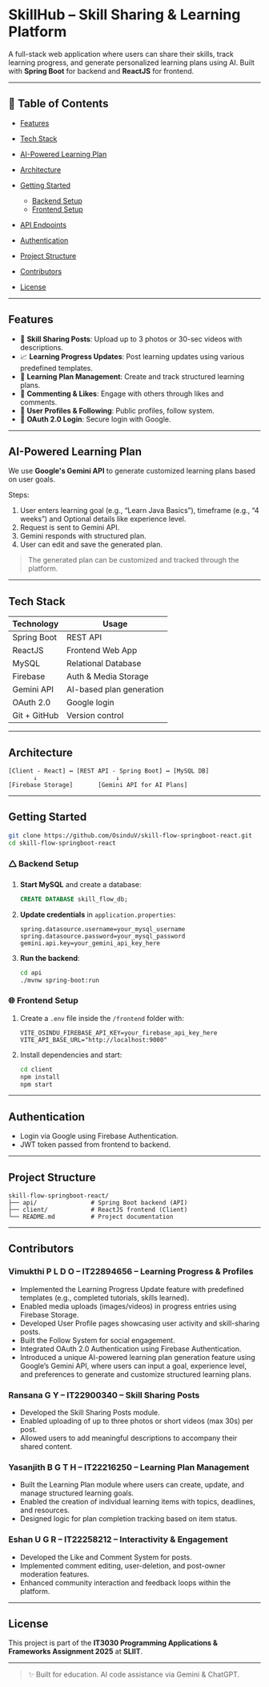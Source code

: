 # SkillHub – Skill Sharing & Learning Platform

A full-stack web application where users can share their skills, track learning progress, and generate personalized learning plans using AI. Built with **Spring Boot** for backend and **ReactJS** for frontend.

---

## 📌 Table of Contents

* [Features](#features)
* [Tech Stack](#tech-stack)
* [AI-Powered Learning Plan](#ai-powered-learning-plan)
* [Architecture](#architecture)
* [Getting Started](#getting-started)

  * [Backend Setup](#backend-setup)
  * [Frontend Setup](#frontend-setup)
* [API Endpoints](#api-endpoints)
* [Authentication](#authentication)
* [Project Structure](#project-structure)
* [Contributors](#contributors)
* [License](#license)

---

## Features

* 📸 **Skill Sharing Posts**: Upload up to 3 photos or 30-sec videos with descriptions.
* 📈 **Learning Progress Updates**: Post learning updates using various predefined templates.
* 📕 **Learning Plan Management**: Create and track structured learning plans.
* 💬 **Commenting & Likes**: Engage with others through likes and comments.
* 👤 **User Profiles & Following**: Public profiles, follow system.
* 🔐 **OAuth 2.0 Login**: Secure login with Google.

---

## AI-Powered Learning Plan

We use **Google's Gemini API** to generate customized learning plans based on user goals.

Steps:

1. User enters learning goal (e.g., “Learn Java Basics”), timeframe (e.g., “4 weeks”) and Optional details like experience level.
2. Request is sent to Gemini API.
3. Gemini responds with structured plan.
4. User can edit and save the generated plan.

> The generated plan can be customized and tracked through the platform.

---

## Tech Stack

| Technology   | Usage                    |
| ------------ | ------------------------ |
| Spring Boot  | REST API                 |
| ReactJS      | Frontend Web App         |
| MySQL        | Relational Database      |
| Firebase     | Auth & Media Storage     |
| Gemini API   | AI-based plan generation |
| OAuth 2.0    | Google login             |
| Git + GitHub | Version control          |

---

## Architecture

```
[Client - React] ↔ [REST API - Spring Boot] ↔ [MySQL DB]
       ↓                      ↓
[Firebase Storage]       [Gemini API for AI Plans]
```

---

## Getting Started

```bash
git clone https://github.com/OsinduV/skill-flow-springboot-react.git
cd skill-flow-springboot-react
````

### 🛆 Backend Setup

1. **Start MySQL** and create a database:

   ```sql
   CREATE DATABASE skill_flow_db;
   ```

2. **Update credentials** in `application.properties`:

   ```properties
   spring.datasource.username=your_mysql_username
   spring.datasource.password=your_mysql_password
   gemini.api.key=your_gemini_api_key_here
   ```

3. **Run the backend**:

   ```bash
   cd api
   ./mvnw spring-boot:run
   ```

### 🌐 Frontend Setup

1. Create a `.env` file inside the `/frontend` folder with:

   ```env
   VITE_OSINDU_FIREBASE_API_KEY=your_firebase_api_key_here
   VITE_API_BASE_URL="http://localhost:9000"
   ```

2. Install dependencies and start:

   ```bash
   cd client
   npm install
   npm start
   ```

---

## Authentication

* Login via Google using Firebase Authentication.
* JWT token passed from frontend to backend.

---

## Project Structure

```
skill-flow-springboot-react/
├── api/               # Spring Boot backend (API)
├── client/            # ReactJS frontend (Client)
└── README.md          # Project documentation
```

---

## Contributors

### Vimukthi P L D O – IT22894656 – Learning Progress & Profiles

* Implemented the Learning Progress Update feature with predefined templates (e.g., completed tutorials, skills learned).
* Enabled media uploads (images/videos) in progress entries using Firebase Storage.
* Developed User Profile pages showcasing user activity and skill-sharing posts.
* Built the Follow System for social engagement.
* Integrated OAuth 2.0 Authentication using Firebase Authentication.
* Introduced a unique AI-powered learning plan generation feature using Google’s Gemini API, where users can input a goal, experience level, and preferences to generate and customize structured learning plans.

### Ransana G Y – IT22900340 – Skill Sharing Posts

* Developed the Skill Sharing Posts module.
* Enabled uploading of up to three photos or short videos (max 30s) per post.
* Allowed users to add meaningful descriptions to accompany their shared content.

### Yasanjith B G T H – IT22216250 – Learning Plan Management

* Built the Learning Plan module where users can create, update, and manage structured learning goals.
* Enabled the creation of individual learning items with topics, deadlines, and resources.
* Designed logic for plan completion tracking based on item status.

### Eshan U G R – IT22258212 – Interactivity & Engagement

* Developed the Like and Comment System for posts.
* Implemented comment editing, user-deletion, and post-owner moderation features.
* Enhanced community interaction and feedback loops within the platform.

---

## License

This project is part of the **IT3030 Programming Applications & Frameworks Assignment 2025** at **SLIIT**.

---

> ✨ Built for education. AI code assistance via Gemini & ChatGPT.
